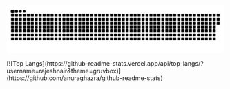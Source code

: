 <a href=#><img src="contributions.svg"></a>

<div float="right">
[![Top Langs](https://github-readme-stats.vercel.app/api/top-langs/?username=rajeshnair&theme=gruvbox)](https://github.com/anuraghazra/github-readme-stats)
</div>
